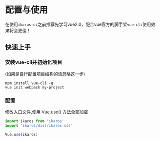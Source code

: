 # 配置与使用
在使用`ikaros-ui`之前推荐先学习vue2.0，配合vue官方的脚手架`vue-cli`使用效果将会更佳！


## 快速上手
### 安装vue-cli并初始化项目
(如果是自行配置项目结构的请忽略这一步)
```shell
npm install vue-cli -g
vue init webpack my-project
```

### 配置
修改入口文件,使用 Vue.use() 方法全部加载
```js
import ikaros from 'ikaros'
import 'ikaros/dist/ikaros.css'

Vue.use(ikaros)
```
